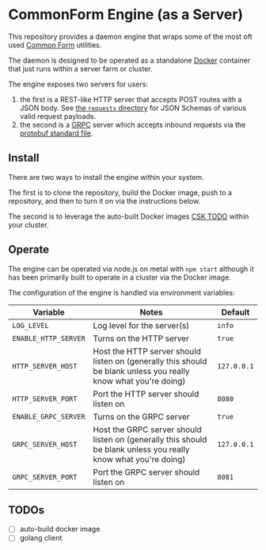 # CommonForm Engine (as a Server)

This repository provides a daemon engine that wraps some of the most oft used [Common Form](https://github.com/commonform) utilities.

The daemon is designed to be operated as a standalone [Docker](./Dockerfile) container that just runs within a server farm or cluster.

The engine exposes two servers for users:

1. the first is a REST-like HTTP server that accepts POST routes with a JSON body. See [the `requests` directory](./requests) for JSON Schemas of various valid request payloads.
2. the second is a [GRPC](https://grpc.io) server which accepts inbound requests via the [protobuf standard file](./requests/commonform.proto).

## Install

There are two ways to install the engine within your system.

The first is to clone the repository, build the Docker image, push to a repository, and then to turn it on via the instructions below.

The second is to leverage the auto-built Docker images [CSK TODO](#todo) within your cluster.

## Operate

The engine can be operated via node.js on metal with `npm start` although it has been primarily built to operate in a cluster via the Docker image.

The configuration of the engine is handled via environment variables:

| **Variable** | **Notes** | **Default** |
|------------|--------|------------------|
| `LOG_LEVEL` | Log level for the server(s) | `info` |
| `ENABLE_HTTP_SERVER` | Turns on the HTTP server | `true` |
| `HTTP_SERVER_HOST` | Host the HTTP server should listen on (generally this should be blank unless you really know what you're doing) | `127.0.0.1` |
| `HTTP_SERVER_PORT` | Port the HTTP server should listen on | `8080` |
| `ENABLE_GRPC_SERVER` | Turns on the GRPC server | `true` |
| `GRPC_SERVER_HOST` | Host the GRPC server should listen on (generally this should be blank unless you really know what you're doing) | `127.0.0.1` |
| `GRPC_SERVER_PORT` | Port the GRPC server should listen on | `8081` |

## TODOs

- [ ] auto-build docker image
- [ ] golang client
